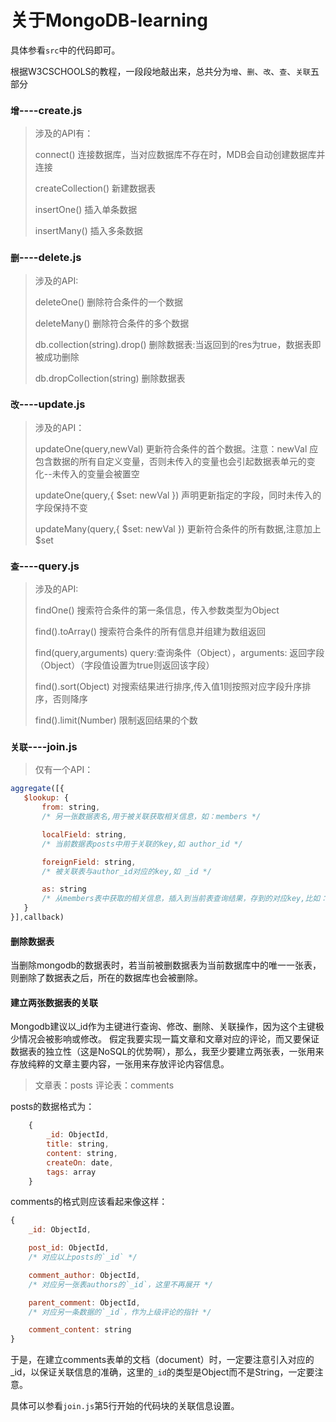# 关于MongoDB-learning

具体参看`src`中的代码即可。

根据W3CSCHOOLS的教程，一段段地敲出来，总共分为`增`、`删`、`改`、`查`、`关联`五部分

### `增`----create.js

> 涉及的API有： 
>
> connect() 连接数据库，当对应数据库不存在时，MDB会自动创建数据库并连接
>
> createCollection() 新建数据表
>
> insertOne() 插入单条数据
>
> insertMany() 插入多条数据

### `删`----delete.js

> 涉及的API:
>
> deleteOne() 删除符合条件的一个数据 
>
> deleteMany() 删除符合条件的多个数据 
>
> db.collection(string).drop() 删除数据表:当返回到的res为true，数据表即被成功删除
>
> db.dropCollection(string) 删除数据表

### `改`----update.js

> 涉及的API：
>
> updateOne(query,newVal) 更新符合条件的首个数据。注意：newVal 应包含数据的所有自定义变量，否则未传入的变量也会引起数据表单元的变化--未传入的变量会被置空 
>
> updateOne(query,{ $set: newVal }) 声明更新指定的字段，同时未传入的字段保持不变
>
> updateMany(query,{ $set: newVal }) 更新符合条件的所有数据,注意加上$set

### `查`----query.js

> 涉及的API:
>
> findOne() 搜索符合条件的第一条信息，传入参数类型为Object
>
> find().toArray() 搜索符合条件的所有信息并组建为数组返回
>
> find(query,arguments) query:查询条件（Object），arguments: 返回字段（Object）（字段值设置为true则返回该字段）
>
> find().sort(Object)  对搜索结果进行排序,传入值1则按照对应字段升序排序，否则降序
>
> find().limit(Number) 限制返回结果的个数

### `关联`----join.js

> 仅有一个API：

```javascript
aggregate([{
   $lookup: {
       from: string, 
       /* 另一张数据表名,用于被关联获取相关信息，如：members */

       localField: string, 
       /* 当前数据表posts中用于关联的key,如 author_id */

       foreignField: string, 
       /* 被关联表与author_id对应的key,如 _id */

       as: string  
       /* 从members表中获取的相关信息，插入到当前表查询结果，存到的对应key,比如： author_info */
   }
}],callback)
```

#### 删除数据表

当删除mongodb的数据表时，若当前被删数据表为当前数据库中的唯一一张表，则删除了数据表之后，所在的数据库也会被删除。

#### 建立两张数据表的关联

Mongodb建议以_id作为主键进行查询、修改、删除、关联操作，因为这个主键极少情况会被影响或修改。
假定我要实现一篇文章和文章对应的评论，而又要保证数据表的独立性（这是NoSQL的优势啊），那么，我至少要建立两张表，一张用来存放纯粹的文章主要内容，一张用来存放评论内容信息。

> 文章表：posts
> 评论表：comments

posts的数据格式为：

```javascript
    {
        _id: ObjectId,
        title: string,
        content: string,
        createOn: date,
        tags: array
    }
```

comments的格式则应该看起来像这样：

```javascript
{
    _id: ObjectId,

    post_id: ObjectId, 
    /* 对应以上posts的`_id` */

    comment_author: ObjectId, 
    /* 对应另一张表authors的`_id`，这里不再展开 */

    parent_comment: ObjectId, 
    /* 对应另一条数据的`_id`，作为上级评论的指针 */

    comment_content: string
}
```

于是，在建立comments表单的文档（document）时，一定要注意引入对应的_id，以保证关联信息的准确，这里的`_id`的类型是Object而不是String，一定要注意。

具体可以参看`join.js`第5行开始的代码块的关联信息设置。